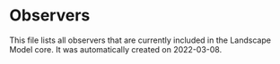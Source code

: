 # Observers
This file lists all observers that are currently included in the Landscape Model core.
It was automatically created on 2022-03-08.
